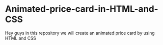 # Animated-price-card-in-HTML-and-CSS
Hey guys in this repository we will create an animated price card by using HTML and CSS
